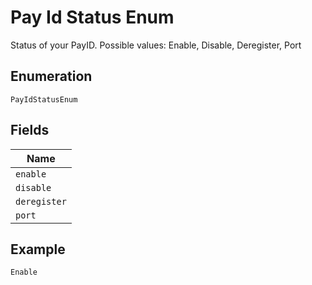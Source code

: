 
# Pay Id Status Enum

Status of your PayID. Possible values: Enable, Disable, Deregister, Port

## Enumeration

`PayIdStatusEnum`

## Fields

| Name |
|  --- |
| `enable` |
| `disable` |
| `deregister` |
| `port` |

## Example

```
Enable
```

